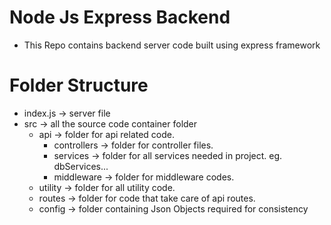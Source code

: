 # Node Js Express Backend
- This Repo contains backend server code built using express framework

# Folder Structure

- index.js -> server file
- src -> all the source code container folder
  - api -> folder for api related code.
    - controllers -> folder for controller files.
    - services -> folder for all services needed in project. eg. dbServices...
    - middleware -> folder for middleware codes. 
  - utility -> folder for all utility code.
  - routes -> folder for code that take care of api routes.
  - config -> folder containing Json Objects required for consistency